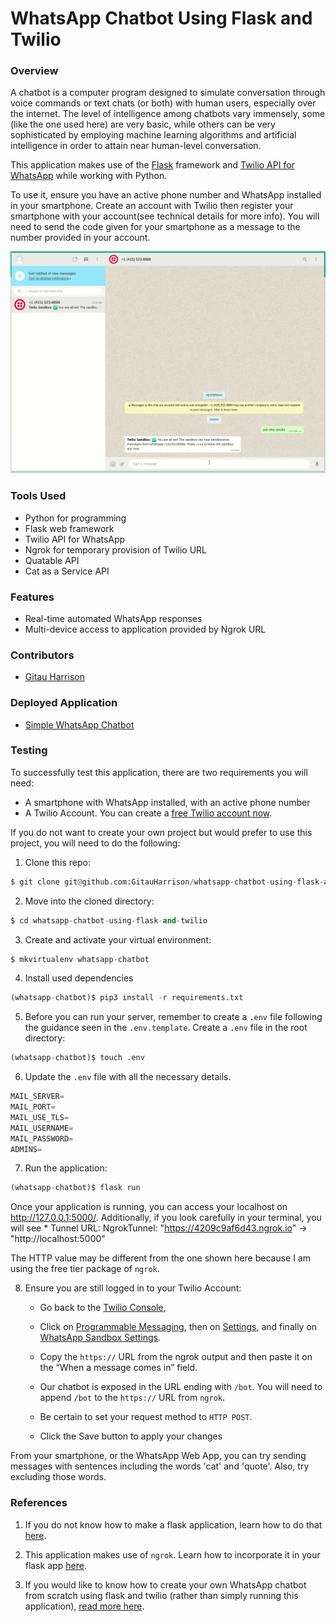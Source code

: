 # WhatsApp Chatbot Using Flask and Twilio

### Overview
A chatbot is a computer program designed to simulate conversation through voice commands or text chats (or both) with human users, especially over the internet. The level of intelligence among chatbots vary immensely, some (like the one used here) are very basic, while others can be very sophisticated by employing machine learning algorithms and artificial intelligence in order to attain near human-level conversation.

This application makes use of the [Flask](https://flask.palletsprojects.com/en/1.1.x/) framework and [Twilio API for WhatsApp](https://www.twilio.com/whatsapp) while working with Python.

To use it, ensure you have an active phone number and WhatsApp installed in your smartphone. Create an account with Twilio then register your smartphone with your account(see technical details for more info). You will need to send the code given for your smartphone as a message to the number provided in your account.

![WhatsApp Chatbot](app/static/images/whatsapp_chatbot.gif)

### Tools Used
* Python for programming
* Flask web framework
* Twilio API for WhatsApp
* Ngrok for temporary provision of Twilio URL
* Quatable API
* Cat as a Service API

### Features
* Real-time automated WhatsApp responses
* Multi-device access to application provided by Ngrok URL

### Contributors
* [Gitau Harrison](https://github.com/GitauHarrison)

### Deployed Application
* [Simple WhatsApp Chatbot](https://simple-whatsapp-chatbot.herokuapp.com/)

### Testing

To successfully test this application, there are two requirements you will need:
* A smartphone with WhatsApp installed, with an active phone number
* A Twilio Account. You can create a [free Twilio account now](https://www.twilio.com/try-twilio?promo=WNPWrR).

If you do not want to create your own project but would prefer to use this project, you will need to do the following:

1. Clone this repo:

```python
$ git clone git@github.com:GitauHarrison/whatsapp-chatbot-using-flask-and-twilio.git
```

2. Move into the cloned directory:

```python
$ cd whatsapp-chatbot-using-flask-and-twilio
```

3. Create and activate your virtual environment:

```python
$ mkvirtualenv whatsapp-chatbot
```

4. Install used dependencies

```python
(whatsapp-chatbot)$ pip3 install -r requirements.txt
```

5. Before you can run your server, remember to create a `.env` file following the guidance seen in the `.env.template`. Create a `.env` file in the root directory:

```python
(whatsapp-chatbot)$ touch .env
```

6. Update the `.env` file with all the necessary details.

```python
MAIL_SERVER=
MAIL_PORT=
MAIL_USE_TLS=
MAIL_USERNAME=
MAIL_PASSWORD=
ADMINS=
```

7. Run the application:

```python
(whatsapp-chatbot)$ flask run
```

Once your application is running, you can access your localhost on http://127.0.0.1:5000/. Additionally, if you look carefully in your terminal, you will see * Tunnel URL: NgrokTunnel: "https://4209c9af6d43.ngrok.io" -> "http://localhost:5000"

The HTTP value may be different from the one shown here because I am using the free tier package of `ngrok`.

8. Ensure you are still logged in to your Twilio Account: 

    - Go back to the [Twilio Console](https://www.twilio.com/console), 

    - Click on [Programmable Messaging](https://www.twilio.com/console/sms/dashboard), then on [Settings](https://www.twilio.com/console/sms/settings), and finally on [WhatsApp Sandbox Settings](https://www.twilio.com/console/sms/whatsapp/sandbox). 

    - Copy the `https://` URL from the ngrok output and then paste it on the “When a message comes in” field.

    - Our chatbot is exposed in the URL ending with `/bot`. You will need to append `/bot` to the `https://` URL from `ngrok`. 

    - Be certain to set your request method to `HTTP POST`.

    - Click the Save button to apply your changes

From your smartphone, or the WhatsApp Web App, you can try sending messages with sentences including the words 'cat' and 'quote'. Also, try excluding those words.

### References

1. If you do not know how to make a flask application, learn how to do that [here](https://gitauharrison-blog.herokuapp.com/personal-blog).

2. This application makes use of `ngrok`. Learn how to incorporate it in your flask app [here](https://gitauharrison-blog.herokuapp.com/ngrok).

3. If you would like to know how to create your own WhatsApp chatbot from scratch using flask and twilio (rather than simply running this application), [read more here](https://github.com/GitauHarrison/notes/blob/master/simple_whatsapp_chatbot.md).